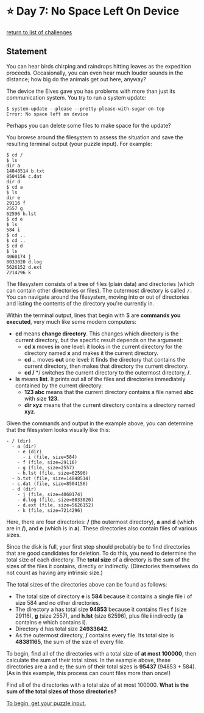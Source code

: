 # ⭐️ Day 7: No Space Left On Device
[return to list of challenges](./../../README.md)

## Statement

You can hear birds chirping and raindrops hitting leaves as the expedition proceeds. Occasionally, you can even hear much louder sounds in the distance; how big do the animals get out here, anyway?

The device the Elves gave you has problems with more than just its communication system. You try to run a system update:

```
$ system-update --please --pretty-please-with-sugar-on-top
Error: No space left on device
```

Perhaps you can delete some files to make space for the update?

You browse around the filesystem to assess the situation and save the resulting terminal output (your puzzle input). For example:

```
$ cd /
$ ls
dir a
14848514 b.txt
8504156 c.dat
dir d
$ cd a
$ ls
dir e
29116 f
2557 g
62596 h.lst
$ cd e
$ ls
584 i
$ cd ..
$ cd ..
$ cd d
$ ls
4060174 j
8033020 d.log
5626152 d.ext
7214296 k
```

The filesystem consists of a tree of files (plain data) and directories (which can contain other directories or files). The outermost directory is called `/.` You can navigate around the filesystem, moving into or out of directories and listing the contents of the directory you're currently in.

Within the terminal output, lines that begin with $ are **commands you executed**, very much like some modern computers:

  - **cd** means **change directory**. This changes which directory is the current directory, but the specific result depends on the argument:
    - **cd x** moves **in** one level: it looks in the current directory for the directory named **x** and makes it the current directory.
    - **cd ..** moves **out** one level: it finds the directory that contains the current directory, then makes that directory the current directory.
    - **cd /** */ switches the current directory to the outermost directory, __/__.
  - **ls** means **list**. It prints out all of the files and directories immediately contained by the current directory:
    - **123 abc** means that the current directory contains a file named **abc** with size **123**.
    - **dir xyz** means that the current directory contains a directory named **xyz**.

Given the commands and output in the example above, you can determine that the filesystem looks visually like this:

```
- / (dir)
  - a (dir)
    - e (dir)
      - i (file, size=584)
    - f (file, size=29116)
    - g (file, size=2557)
    - h.lst (file, size=62596)
  - b.txt (file, size=14848514)
  - c.dat (file, size=8504156)
  - d (dir)
    - j (file, size=4060174)
    - d.log (file, size=8033020)
    - d.ext (file, size=5626152)
    - k (file, size=7214296)
```

Here, there are four directories: __/__ (the outermost directory), **a** and **d** (which are in __/__), and **e** (which is in **a**). These directories also contain files of various sizes.

Since the disk is full, your first step should probably be to find directories that are good candidates for deletion. To do this, you need to determine the total size of each directory. The **total size** of a directory is the sum of the sizes of the files it contains, directly or indirectly. (Directories themselves do not count as having any intrinsic size.)

The total sizes of the directories above can be found as follows:

  - The total size of directory **e** is **584** because it contains a single file i of size 584 and no other directories.
  - The directory a has total size **94853** because it contains files **f** (size 29116), **g** (size 2557), and **h**.**lst** (size 62596), plus file **i** indirectly (**a** contains e which contains **i**).
  - Directory d has total size **24933642**.
  - As the outermost directory, __/__ contains every file. Its total size is **48381165**, the sum of the size of every file.

To begin, find all of the directories with a total size of **at most 100000**, then calculate the sum of their total sizes. In the example above, these directories are a and e; the sum of their total sizes is **95437** (94853 + 584). (As in this example, this process can count files more than once!)

Find all of the directories with a total size of at most 100000. **What is the sum of the total sizes of those directories?**

[To begin, get your puzzle input.](./input.txt)